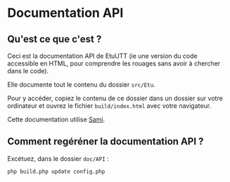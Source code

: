 
Documentation API
=================

Qu'est ce que c'est ?
---------------------

Ceci est la documentation API de EtuUTT (ie une version du code accessible en HTML, pour comprendre les rouages sans
avoir à chercher dans le code).

Elle documente tout le contenu du dossier `src/Etu`.

Pour y accéder, copiez le contenu de ce dossier dans un dossier sur votre ordinateur et ouvrez le fichier
`build/index.html` avec votre navigateur.

Cette documentation utilise [Sami](http://fabien.potencier.org/article/63/sami-yet-another-php-api-documentation-generator).

Comment regéréner la documentation API ?
----------------------------------------

Excétuez, dans le dossier `doc/API` :

`php build.php update config.php`